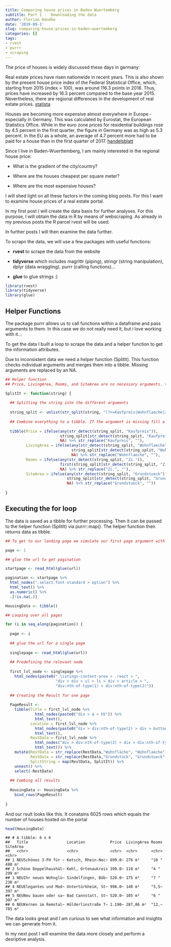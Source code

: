 ```yaml
---
title: Comparing house prices in Baden Wuertemberg
subtitle: Part 1 -  Downloading the data
author: Florian Handke
date: '2019-09-1'
slug: comparing-house-prices-in-baden-wuertemberg
categories: []
tags:
- rvest
- purrr
- scraping
---
```


The price of houses is widely discussed these days in germany:

Real estate prices have risen nationwide in recent years. This is also shown by the present house price index of the Federal Statistical Office, which, starting from 2015 (index = 100), was around 116.3 points in 2018. Thus, prices have increased by 16.3 percent compared to the base year 2015. Nevertheless, there are regional differences in the development of real estate prices. [statista](https://de.statista.com/statistik/daten/studie/70265/umfrage/haeuserpreisindex-in-deutschland-seit-2000/)

Houses are becoming more expensive almost everywhere in Europe - especially in Germany. This was calculated by Eurostat, the European Statistics Office. While in the euro zone prices for residential buildings rose by 4.5 percent in the first quarter, the figure in Germany was as high as 5.3 percent. In the EU as a whole, an average of 4.7 percent more had to be paid for a house than in the first quarter of 2017.
[handelsblatt](https://www.handelsblatt.com/finanzen/immobilien/europaeischer-vergleich-hauspreise-in-deutschland-ueberdurchschnittlich-stark-gestiegen/22788824.html?ticket=ST-6190196-5Wioef2UO3o6HZwheSC6-ap1)

Since I live in Baden-Wuerttemberg, I am mainly interested in the regional house price:

+ What is the gradient of the city/country?

+ Where are the houses cheapest per square meter?

+ Where are the most expensive houses?

I will shed light on all these factors in the coming blog posts. For this I want to examine house prices of a real estate portal.

In my first post I will create the data basis for further analyses. For this purpose, I will obtain the data in R by means of webscraping. As already in my previous posts the R parcel rvest will be used.

In further posts I will then examine the data further.

To scrapn the data, we will use a few packages with useful functions:

* **rvest** to scrape the data from the website

* **tidyverse** which includes magrittr (piping), stringr (string manipulation), dplyr (data wraggling), purrr (calling functions)...

* **glue** to glue strings :)


```r
library(rvest)
library(tidyverse)
library(glue)
```

## Helper Functions

The package purrr allows us to call functions within a dataframe and pass arguments to them. In this case we do not really need it, but i love working with it...

To get the data I built a loop to scrape the data and a helper function to get the information attributes. 

Due to inconsistent data we need a helper function (SplitIt). This function checks individual arguments and merges them into a tibble. Missing arguments are replaced by an NA.






```r
## Helper function
## Price, LivingArea, Rooms, and SiteArea are no necessary arguments. therefore we need to check if they are existant.

SplitIt <- function(string) {
  
  ## Splitting the string into the different arguments
  
  string_split <- unlist(str_split(string, "(?<=Kaufpreis|Wohnflaeche|Zi.)"))
  
  ## Combine everything to a tibble. If the argument is missing fill a NA. Afterwards replace the name with ""
  
  tibble(Price = ifelse(any(str_detect(string_split, "Kaufpreis")),
                        string_split[str_detect(string_split, "Kaufpreis")],
                        NA) %>% str_replace("Kaufpreis", ""),
         LivingArea = ifelse(any(str_detect(string_split, "Wohnflaeche")),
                             string_split[str_detect(string_split, "Wohnflaeche")],
                             NA) %>% str_replace("Wohnflaeche", ""),
         Rooms = ifelse(any(str_detect(string_split, "Zi.")),
                        first(string_split[str_detect(string_split, "Zi.")]),
                        NA) %>% str_replace("Zi.", ""),
         SiteArea = ifelse(any(str_detect(string_split, "Grundstueck")),
                           string_split[str_detect(string_split, "Grundstueck")],
                           NA) %>% str_replace("Grundstueck", ""))
  
}
```



## Executing the for loop

The data is saved as a tibble for further processing. Then it can be passed to the helper function (SplitIt) via purrr::map(). The helper function then returns data as tibble. 



```r
## To get to our landing page we simulate our first page argument with 1

page <- 1

## glue the url to get pagination

startpage <- read_html(glue(url))

pagination <- startpage %>% 
  html_nodes(".select.font-standard > option") %>% 
  html_text() %>% 
  as.numeric() %>% 
  .[!is.na(.)]

HousingData <- tibble()

## Looping over all pages

for (i in seq_along(pagination)) {
  
  page <- i
  
  ## glue the url for a single page
  
  singlepage <- read_html(glue(url))
  
  ## Predefining the relevant node
  
  first_lvl_node <- singlepage %>% 
    html_nodes(paste0(".listings-content-area > .react > ",
                      "div > div > ul > li > div > article > ",
                      "div:nth-of-type(1) > div:nth-of-type(2)"))
  
  ## Creating the Result for one page
  
  PageResult <- 
    tibble(Title = first_lvl_node %>% 
             html_nodes(paste0("div > a > h5")) %>% 
             html_text(),
           Location = first_lvl_node %>% 
             html_nodes(paste0("div > div:nth-of-type(2) > div > button")) %>% 
             html_text(),
           RestData = first_lvl_node %>% 
             html_nodes("div > div:nth-of-type(3) > div > div:nth-of-type(1)") %>% 
             html_text()) %>% 
    mutate(RestData = str_replace(RestData,"Wohnfläche", "Wohnflaeche"), ## stringr does not recognize umlauts
           RestData = str_replace(RestData,"Grundstück", "Grundstueck"),
           SplitString = map(RestData, SplitIt)) %>% 
    unnest() %>% 
    select(-RestData)
  
  ## Combing all results
  
  HousingData <- HousingData %>% 
    bind_rows(PageResult)
  
}
```
And our rsult looks like this. It conatains 6025 rows which equals the number of houses hosted on the portal


```r
head(HousingData)
```

```
## # A tibble: 6 x 6
##   Title                 Location           Price  LivingArea Rooms SiteArea
##   <chr>                 <chr>              <chr>  <chr>      <chr> <chr>   
## 1 NEUSchönes 3-FH für ~ Ketsch, Rhein-Nec~ 699.0~ 276 m²     "10 " 480 m²  
## 2 Schöne Doppelhaushäl~ Kehl, Ortenaukreis 399.0~ 110 m²     "4 "  299 m²  
## 3 NEUIhr neues Wohnglü~ Sindelfingen, Böb~ 520.0~ 175 m²     "7 "  238 m²  
## 4 NEUElegantes und Mod~ Untertürkheim, St~ 998.0~ 140 m²     "5,5~ 397 m²  
## 5 NEUNeu bauen oder sa~ Bad Cannstatt, St~ 520.0~ 105 m²     "6 "  307 m²  
## 6 NEUKernen im Remstal~ Hölderlinstraße 7~ 1.190~ 287,86 m²  "12,~ 785 m²
```



The data looks great and I am curious to see what information and insights we can generate from it.

In my next post I will examine the data more closely and perform a desriptive analysis. 
